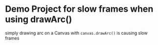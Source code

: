 # Demo Project for slow frames when using drawArc() 

simply drawing arc on a Canvas with `canvas.drawArc()` is causing slow frames

